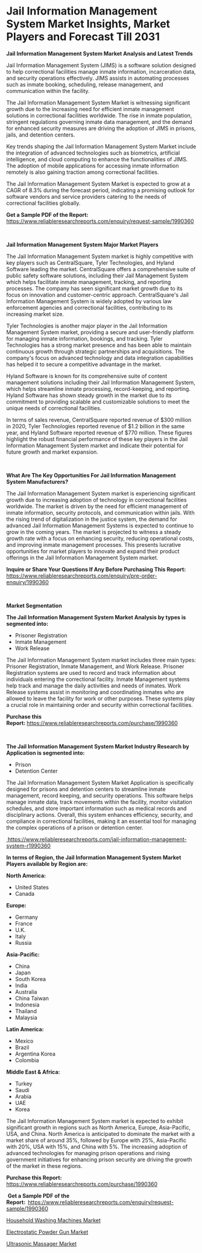 <p><h1>Jail Information Management System Market Insights, Market Players and Forecast Till 2031</h1></p><p><strong>Jail Information Management System Market Analysis and Latest Trends</strong></p>
<p><p>Jail Information Management System (JIMS) is a software solution designed to help correctional facilities manage inmate information, incarceration data, and security operations effectively. JIMS assists in automating processes such as inmate booking, scheduling, release management, and communication within the facility.</p><p>The Jail Information Management System Market is witnessing significant growth due to the increasing need for efficient inmate management solutions in correctional facilities worldwide. The rise in inmate population, stringent regulations governing inmate data management, and the demand for enhanced security measures are driving the adoption of JIMS in prisons, jails, and detention centers.</p><p>Key trends shaping the Jail Information Management System Market include the integration of advanced technologies such as biometrics, artificial intelligence, and cloud computing to enhance the functionalities of JIMS. The adoption of mobile applications for accessing inmate information remotely is also gaining traction among correctional facilities.</p><p>The Jail Information Management System Market is expected to grow at a CAGR of 8.3% during the forecast period, indicating a promising outlook for software vendors and service providers catering to the needs of correctional facilities globally.</p></p>
<p><strong>Get a Sample PDF of the Report:&nbsp;</strong> <a href="https://www.reliableresearchreports.com/enquiry/request-sample/1990360">https://www.reliableresearchreports.com/enquiry/request-sample/1990360</a></p>
<p>&nbsp;</p>
<p><strong>Jail Information Management System Major Market Players</strong></p>
<p><p>The Jail Information Management System market is highly competitive with key players such as CentralSquare, Tyler Technologies, and Hyland Software leading the market. CentralSquare offers a comprehensive suite of public safety software solutions, including their Jail Management System which helps facilitate inmate management, tracking, and reporting processes. The company has seen significant market growth due to its focus on innovation and customer-centric approach. CentralSquare's Jail Information Management System is widely adopted by various law enforcement agencies and correctional facilities, contributing to its increasing market size.</p><p>Tyler Technologies is another major player in the Jail Information Management System market, providing a secure and user-friendly platform for managing inmate information, bookings, and tracking. Tyler Technologies has a strong market presence and has been able to maintain continuous growth through strategic partnerships and acquisitions. The company's focus on advanced technology and data integration capabilities has helped it to secure a competitive advantage in the market.</p><p>Hyland Software is known for its comprehensive suite of content management solutions including their Jail Information Management System, which helps streamline inmate processing, record-keeping, and reporting. Hyland Software has shown steady growth in the market due to its commitment to providing scalable and customizable solutions to meet the unique needs of correctional facilities.</p><p>In terms of sales revenue, CentralSquare reported revenue of $300 million in 2020, Tyler Technologies reported revenue of $1.2 billion in the same year, and Hyland Software reported revenue of $770 million. These figures highlight the robust financial performance of these key players in the Jail Information Management System market and indicate their potential for future growth and market expansion.</p></p>
<p>&nbsp;</p>
<p><strong>What Are The Key Opportunities For Jail Information Management System Manufacturers?</strong></p>
<p><p>The Jail Information Management System market is experiencing significant growth due to increasing adoption of technology in correctional facilities worldwide. The market is driven by the need for efficient management of inmate information, security protocols, and communication within jails. With the rising trend of digitalization in the justice system, the demand for advanced Jail Information Management Systems is expected to continue to grow in the coming years. The market is projected to witness a steady growth rate with a focus on enhancing security, reducing operational costs, and improving inmate management processes. This presents lucrative opportunities for market players to innovate and expand their product offerings in the Jail Information Management System market.</p></p>
<p><strong>Inquire or Share Your Questions If Any Before Purchasing This Report:</strong> <a href="https://www.reliableresearchreports.com/enquiry/pre-order-enquiry/1990360">https://www.reliableresearchreports.com/enquiry/pre-order-enquiry/1990360</a></p>
<p>&nbsp;</p>
<p><strong>Market Segmentation</strong></p>
<p><strong>The Jail Information Management System Market Analysis by types is segmented into:</strong></p>
<p><ul><li>Prisoner Registration</li><li>Inmate Management</li><li>Work Release</li></ul></p>
<p><p>The Jail Information Management System market includes three main types: Prisoner Registration, Inmate Management, and Work Release. Prisoner Registration systems are used to record and track information about individuals entering the correctional facility. Inmate Management systems help track and manage the daily activities and needs of inmates. Work Release systems assist in monitoring and coordinating inmates who are allowed to leave the facility for work or other purposes. These systems play a crucial role in maintaining order and security within correctional facilities.</p></p>
<p><strong>Purchase this Report:&nbsp;</strong><a href="https://www.reliableresearchreports.com/purchase/1990360">https://www.reliableresearchreports.com/purchase/1990360</a></p>
<p>&nbsp;</p>
<p><strong>The Jail Information Management System Market Industry Research by Application is segmented into:</strong></p>
<p><ul><li>Prison</li><li>Detention Center</li></ul></p>
<p><p>The Jail Information Management System Market Application is specifically designed for prisons and detention centers to streamline inmate management, record keeping, and security operations. This software helps manage inmate data, track movements within the facility, monitor visitation schedules, and store important information such as medical records and disciplinary actions. Overall, this system enhances efficiency, security, and compliance in correctional facilities, making it an essential tool for managing the complex operations of a prison or detention center.</p></p>
<p><a href="https://www.reliableresearchreports.com/jail-information-management-system-r1990360">&nbsp;https://www.reliableresearchreports.com/jail-information-management-system-r1990360</a></p>
<p><strong>In terms of Region, the Jail Information Management System Market Players available by Region are:</strong></p>
<p>
    <p> <strong> North America: </strong>
        <ul>
            <li>United States</li>
            <li>Canada</li>
        </ul>
        </p> 
    <p> <strong> Europe: </strong>
        <ul>
            <li>Germany</li>
            <li>France</li>
            <li>U.K.</li>
            <li>Italy</li>
            <li>Russia</li>
        </ul>
        </p> 
    <p> <strong> Asia-Pacific: </strong>
        <ul>
            <li>China</li>
            <li>Japan</li>
            <li>South Korea</li>
            <li>India</li>
            <li>Australia</li>
            <li>China Taiwan</li>
            <li>Indonesia</li>
            <li>Thailand</li>
            <li>Malaysia</li>
        </ul>
        </p> 
    <p> <strong> Latin America: </strong>
        <ul>
            <li>Mexico</li>
            <li>Brazil</li>
            <li>Argentina Korea</li>
            <li>Colombia</li>
        </ul>
        </p> 
    <p> <strong> Middle East & Africa: </strong>
        <ul>
            <li>Turkey</li>
            <li>Saudi</li>
            <li>Arabia</li>
            <li>UAE</li>
            <li>Korea</li>
        </ul>
    </p>
    </p>
<p><p>The Jail Information Management System market is expected to exhibit significant growth in regions such as North America, Europe, Asia-Pacific, USA, and China. North America is anticipated to dominate the market with a market share of around 35%, followed by Europe with 25%, Asia-Pacific with 20%, USA with 15%, and China with 5%. The increasing adoption of advanced technologies for managing prison operations and rising government initiatives for enhancing prison security are driving the growth of the market in these regions.</p></p>
<p><strong>Purchase this Report: </strong><a href="https://www.reliableresearchreports.com/purchase/1990360">https://www.reliableresearchreports.com/purchase/1990360</a></p>
<p>&nbsp;<strong>Get a Sample PDF of the Report:&nbsp;&nbsp;</strong><a href="https://www.reliableresearchreports.com/enquiry/request-sample/1990360">https://www.reliableresearchreports.com/enquiry/request-sample/1990360</a></p>
<p><strong></strong></p>
<p><p><a href="https://www.linkedin.com/pulse/household-washing-machines-market-trends-forecast-competitive-9c7wc?trackingId=oJ8vNDd%2FqDz1fKOJva5d3w%3D%3D">Household Washing Machines Market</a></p><p><a href="https://www.linkedin.com/pulse/electrostatic-powder-gun-market-trends-forecast-competitive-tcj3e?trackingId=O3fwk9Brof%2BhIr3JMuAB5A%3D%3D">Electrostatic Powder Gun Market</a></p><p><a href="https://www.linkedin.com/pulse/decoding-ultrasonic-massager-market-metrics-share-trends-6om9c?trackingId=qDq9fACsw5dxQhfDk%2FglXg%3D%3D">Ultrasonic Massager Market</a></p></p>